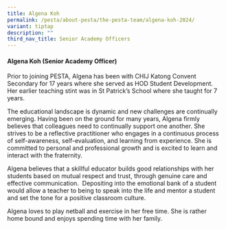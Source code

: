 ```yaml
---
title: Algena Koh
permalink: /pesta/about-pesta/the-pesta-team/algena-koh-2024/
variant: tiptap
description: ""
third_nav_title: Senior Academy Officers
---
```

<h4>Algena Koh (Senior Academy Officer)</h4>
<p></p>
<p></p>
<p>Prior to joining PESTA, Algena has been with CHIJ Katong Convent Secondary
for 17 years where she served as HOD Student Development. Her earlier teaching
stint was in St Patrick’s School where she taught for 7 years.</p>
<p>The educational landscape is dynamic and new challenges are continually
emerging. Having been on the ground for many years, Algena firmly believes
that colleagues need to continually support one another. She strives to
be a reflective practitioner who engages in a continuous process of self-awareness,
self-evaluation, and learning from experience. She is committed to personal
and professional growth and is excited to learn and interact with the fraternity.
&nbsp;</p>
<p>Algena believes that a skillful educator builds good relationships with
her students based on mutual respect and trust, through genuine care and
effective communication.&nbsp; Depositing into the emotional bank of a
student would allow a teacher to being to speak into the life and mentor
a student and set the tone for a positive classroom culture.</p>
<p>Algena loves to play netball and exercise in her free time. She is rather
home bound and enjoys spending time with her family.</p>
<p></p>
<p></p>
<p></p>